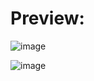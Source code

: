 # Preview:
![image](https://user-images.githubusercontent.com/58616834/120888896-602cde00-c618-11eb-9260-0a71e30e4ad9.png)


![image](https://user-images.githubusercontent.com/58616834/120890552-20b6bf80-c621-11eb-90c5-92df61053286.png)
